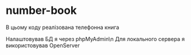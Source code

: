 # number-book

В цьому коду реалізована телефонна книга

Налаштовував БД я через phpMyAdmin\n
Для локального сервера я використовував OpenServer
